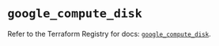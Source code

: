 # `google_compute_disk`

Refer to the Terraform Registry for docs: [`google_compute_disk`](https://registry.terraform.io/providers/hashicorp/google/6.26.0/docs/resources/compute_disk).
